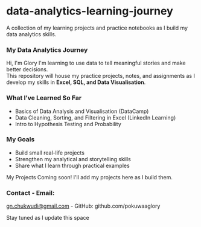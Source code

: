 # data-analytics-learning-journey
A collection of my learning projects and practice notebooks as I build my data analytics skills.

### My Data Analytics Journey

Hi, I'm Glory 
I'm learning to use data to tell meaningful stories and make better decisions.  
This repository will house my practice projects, notes, and assignments as I develop my skills in **Excel, SQL, and Data Visualisation**.

### What I’ve Learned So Far
- Basics of Data Analysis and Visualisation (DataCamp)
- Data Cleaning, Sorting, and Filtering in Excel (LinkedIn Learning)
- Intro to Hypothesis Testing and Probability

### My Goals
- Build small real-life projects
- Strengthen my analytical and storytelling skills
- Share what I learn through practical examples

My Projects Coming soon! I'll add my projects here as I build them. 

### Contact - Email: 
gn.chukwudi@gmail.com - GitHub: github.com/pokuwaaglory

Stay tuned as I update this space 
